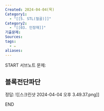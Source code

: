 ```yaml
---
Created: 2024-04-04(목)
Category1:
  - "[[5. STL(철골)]]"
Category2:
  - "[[03. 인장재]]"
기출문제: 
Sources: 
tags:
  - ✏️
aliases:
---
```

START
서브노트
문제:  
## 블록전단파단 

정답: 
![[스크린샷 2024-04-04 오후 3.49.37.png]]


<!--ID: 1712233553493-->
END

